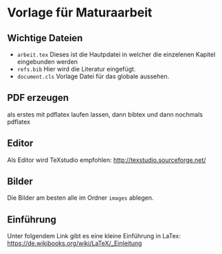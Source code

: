 # Vorlage für Maturaarbeit

## Wichtige Dateien

- `arbeit.tex` Dieses ist die Hautpdatei in welcher die einzelenen Kapitel eingebunden werden
- `refs.bib` Hier wird die Literatur eingefügt.
- `document.cls` Vorlage Datei für das globale aussehen.

## PDF erzeugen

als erstes mit pdflatex laufen lassen, dann bibtex und dann nochmals pdflatex

## Editor
Als Editor wird TeXstudio empfohlen:  http://texstudio.sourceforge.net/

## Bilder

Die Bilder am besten alle im Ordner `images` ablegen.

## Einführung

Unter folgendem Link gibt es eine kleine Einführung in LaTex: https://de.wikibooks.org/wiki/LaTeX/_Einleitung
